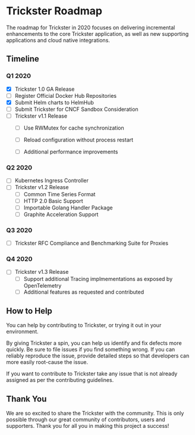# Trickster Roadmap

The roadmap for Trickster in 2020 focuses on delivering incremental enhancements to the core Trickster application, as well as new supporting applications and cloud native integrations.

## Timeline

### Q1 2020

- [x] Trickster 1.0 GA Release
- [ ] Register Official Docker Hub Repositories
- [x] Submit Helm charts to HelmHub
- [ ] Submit Trickster for CNCF Sandbox Consideration
- [ ] Trickster v1.1 Release
  - [ ] Use RWMutex for cache synchronization
  - [ ] Reload configuration without process restart
  - [ ] Additional performance improvements


### Q2 2020

- [ ] Kubernetes Ingress Controller
- [ ] Trickster v1.2 Release
  - [ ] Common Time Series Format
  - [ ] HTTP 2.0 Basic Support
  - [ ] Importable Golang Handler Package
  - [ ] Graphite Acceleration Support

### Q3 2020
- [ ] Trickster RFC Compliance and Benchmarking Suite for Proxies

### Q4 2020
- [ ] Trickster v1.3 Release
  - [ ] Support additional Tracing implmementations as exposed by OpenTelemetry
  - [ ] Additional features as requested and contributed

## How to Help

You can help by contributing to Trickster, or trying it out in your environment.

By giving Trickster a spin, you can help us identify and fix defects more quickly. Be sure to file issues if you find something wrong. If you can reliably reproduce the issue, provide detailed steps so that developers can more easily root-cause the issue.

If you want to contribute to Trickster take any issue that is not already assigned as per the contributing guidelines.

## Thank You

We are so excited to share the Trickster with the community. This is only possible through our great community of contributors, users and supporters. Thank you for all you in making this project a success!
